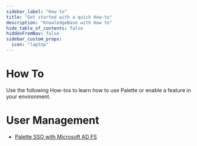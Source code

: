 ```yaml
---
sidebar_label: "How to"
title: "Get started with a quick How-to"
description: "KnowledgeBase with How to"
hide_table_of_contents: false
hiddenFromNav: false
sidebar_custom_props: 
  icon: "laptop"
---
```





# How To

Use the following How-tos to learn how to use Palette or enable a feature in your environment.

# User Management

- [Palette SSO with Microsoft AD FS](/knowledgebase/how-to/palette-sso-with-adfs)  

<br />
<br />
